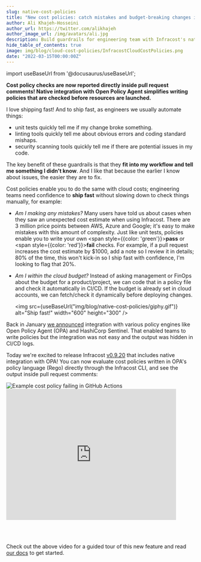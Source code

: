 ```yaml
---
slug: native-cost-policies
title: "New cost policies: catch mistakes and budget-breaking changes in CI"
author: Ali Khajeh-Hosseini
author_url: https://twitter.com/alikhajeh
author_image_url: /img/avatars/ali.jpg
description: Build guardrails for engineering team with Infracost's native Open Policy Agent support.
hide_table_of_contents: true
image: img/blog/cloud-cost-policies/InfracostCloudCostPolicies.png
date: "2022-03-15T00:00:00Z"
---
```


import useBaseUrl from '@docusaurus/useBaseUrl';

**Cost policy checks are now reported directly inside pull request comments! Native integration with Open Policy Agent simplifies writing policies that are checked before resources are launched.**

<!--truncate-->

I love shipping fast! And to ship fast, as engineers we usually automate things: 
- unit tests quickly tell me if my change broke something.
- linting tools quickly tell me about obvious errors and coding standard mishaps.
- security scanning tools quickly tell me if there are potential issues in my code.

The key benefit of these guardrails is that they **fit into my workflow and tell me something I didn't know**. And I like that because the earlier I know about issues, the easier they are to fix.

Cost policies enable you to do the same with cloud costs; engineering teams need confidence to **ship fast** without slowing down to check things manually, for example:
- *Am I making any mistakes?* Many users have told us about cases when they saw an unexpected cost estimate when using Infracost. There are 3 million price points between AWS, Azure and Google; it's easy to make mistakes with this amount of complexity. Just like unit tests, policies enable you to write your own <span style={{color: 'green'}}><strong>pass</strong></span> or <span style={{color: 'red'}}><strong>fail</strong></span> checks. For example, if a pull request increases the cost estimate by $1000, add a note so I review it in details; 80% of the time, this won't kick-in so I ship fast with confidence, I'm looking to flag that 20%.
- *Am I within the cloud budget?* Instead of asking management or FinOps about the budget for a product/project, we can code that in a policy file and check it automatically in CI/CD. If the budget is already set in cloud accounts, we can fetch/check it dynamically before deploying changes.

  <img src={useBaseUrl("img/blog/native-cost-policies/giphy.gif")} alt="Ship fast!" width="600" height="300" />

Back in January [we announced](/blog/cloud-cost-policies/) integration with various policy engines like Open Policy Agent (OPA) and HashiCorp Sentinel. That enabled teams to write policies but the integration was not easy and the output was hidden in CI/CD logs.

Today we're excited to release Infracost [v0.9.20](/docs/#1-install-infracost) that includes native integration with OPA! You can now evaluate cost policies written in OPA's policy language (Rego) directly through the Infracost CLI, and see the output inside pull request comments:

<div className="img-box">
  <img 
      src={useBaseUrl("img/screenshots/policy-failure-github.png")} 
      alt="Example cost policy failing in GitHub Actions"/>
</div>

<iframe width="90%" height="350" src="https://www.youtube.com/embed/jFv9Gi_Vfyo" title="YouTube video player" frameBorder={0} allow="accelerometer; autoplay; clipboard-write; encrypted-media; gyroscope; picture-in-picture" allowFullScreen={true}></iframe>

<br/><br/>

Check out the above video for a guided tour of this new feature and read [our docs](/docs/features/cost_policies/) to get started.
